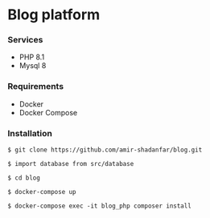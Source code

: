 # Blog platform


### Services
- PHP 8.1
- Mysql 8

### Requirements
- Docker
- Docker Compose

### Installation
```
$ git clone https://github.com/amir-shadanfar/blog.git

$ import database from src/database

$ cd blog

$ docker-compose up

$ docker-compose exec -it blog_php composer install

```

